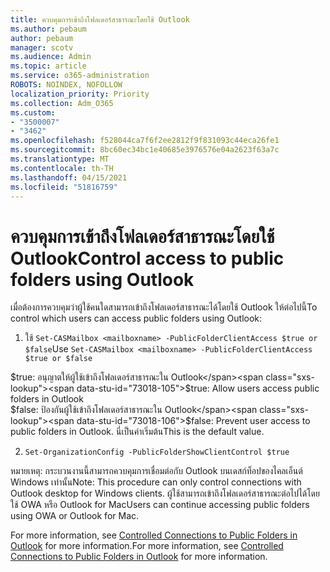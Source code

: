 ```yaml
---
title: ควบคุมการเข้าถึงโฟลเดอร์สาธารณะโดยใช้ Outlook
ms.author: pebaum
author: pebaum
manager: scotv
ms.audience: Admin
ms.topic: article
ms.service: o365-administration
ROBOTS: NOINDEX, NOFOLLOW
localization_priority: Priority
ms.collection: Adm_O365
ms.custom:
- "3500007"
- "3462"
ms.openlocfilehash: f528044ca7f6f2ee2812f9f831093c44eca26fe1
ms.sourcegitcommit: 8bc60ec34bc1e40685e3976576e04a2623f63a7c
ms.translationtype: MT
ms.contentlocale: th-TH
ms.lasthandoff: 04/15/2021
ms.locfileid: "51816759"
---
```

# <a name="control-access-to-public-folders-using-outlook"></a><span data-ttu-id="73018-102">ควบคุมการเข้าถึงโฟลเดอร์สาธารณะโดยใช้ Outlook</span><span class="sxs-lookup"><span data-stu-id="73018-102">Control access to public folders using Outlook</span></span>

<span data-ttu-id="73018-103">เมื่อต้องการควบคุมว่าผู้ใช้คนใดสามารถเข้าถึงโฟลเดอร์สาธารณะได้โดยใช้ Outlook ให้ต่อไปนี้</span><span class="sxs-lookup"><span data-stu-id="73018-103">To control which users can access public folders using Outlook:</span></span>

1. <span data-ttu-id="73018-104">ใช้ `Set-CASMailbox <mailboxname> -PublicFolderClientAccess $true or $false`</span><span class="sxs-lookup"><span data-stu-id="73018-104">Use `Set-CASMailbox <mailboxname> -PublicFolderClientAccess $true or $false`</span></span>

<span data-ttu-id="73018-105">$true: อนุญาตให้ผู้ใช้เข้าถึงโฟลเดอร์สาธารณะใน Outlook</span><span class="sxs-lookup"><span data-stu-id="73018-105">$true: Allow users access public folders in Outlook</span></span>  
<span data-ttu-id="73018-106">$false: ป้องกันผู้ใช้เข้าถึงโฟลเดอร์สาธารณะใน Outlook</span><span class="sxs-lookup"><span data-stu-id="73018-106">$false: Prevent user access to public folders in Outlook.</span></span> <span data-ttu-id="73018-107">นี่เป็นค่าเริ่มต้น</span><span class="sxs-lookup"><span data-stu-id="73018-107">This is the default value.</span></span>  

2. `Set-OrganizationConfig -PublicFolderShowClientControl $true`

<span data-ttu-id="73018-108">หมายเหตุ: กระบวนงานนี้สามารถควบคุมการเชื่อมต่อกับ Outlook บนเดสก์ท็อปของไคลเอ็นต์ Windows เท่านั้น</span><span class="sxs-lookup"><span data-stu-id="73018-108">Note: This procedure can only control connections with Outlook desktop for Windows clients.</span></span> <span data-ttu-id="73018-109">ผู้ใช้สามารถเข้าถึงโฟลเดอร์สาธารณะต่อไปได้โดยใช้ OWA หรือ Outlook for Mac</span><span class="sxs-lookup"><span data-stu-id="73018-109">Users can continue accessing public folders using OWA or Outlook for Mac.</span></span>

<span data-ttu-id="73018-110">For more information, see [Controlled Connections to Public Folders in Outlook](https://aka.ms/controlpf) for more information.</span><span class="sxs-lookup"><span data-stu-id="73018-110">For more information, see [Controlled Connections to Public Folders in Outlook](https://aka.ms/controlpf) for more information.</span></span>
